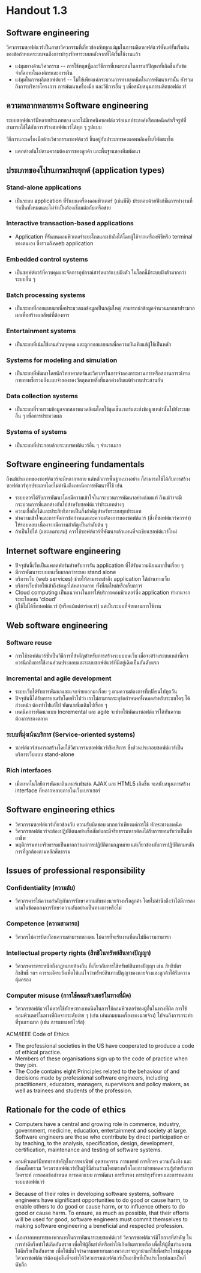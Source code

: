 # Handout 1.3
## Software engineering
วิศวกรรมซอฟต์แวร์เป็นสาขาวิศวกรรมที่เกี่ยวข้องกับทุกแง่มุมในการผลิตซอฟต์แวร์ตั้งแต่ขั้นเริ่มต้นของข้อกำหนดระบบจนถึงการบำรุงรักษาระบบหลังจากที่ได้เริ่มใช้งานแล้ว
* แง่มุมทางด้านวิศวกรรม -- การใช้ทฤษฎีและวิธีการที่เหมาะสมในการแก้ปัญหาที่เกิดขึ้นกับข้อจำกัดภายในองค์กรและการเงิน
* แง่มุมในการผลิตซอฟต์แวร์ -- ไม่ใช่เพียงแค่กระบวนการทางเทคนิคในการพัฒนาเท่านั้น ยังรวมถึงการบริหารโครงการ การพัฒนาเครื่องมือ และวิธีการอื่น ๆ เพื่อสนับสนุนการผลิตซอฟต์แวร์

## ความหลากหลายทาง Software engineering
ระบบซอฟต์แวร์มีหลายประเภทของ และไม่มีเทคนิคซอฟต์แวร์อเนกประสงค์หรือเทคนิคสำเร็จรูปที่สามารถใช้ได้กับการสร้างซอฟต์แวร์ได้ทุก ๆ รูปแบบ

วิธีการและเครื่องมือด้านวิศวกรรมซอฟต์แวร์ ขึ้นอยู่กับประเภทของแอพพลิเคชั่นที่พัฒนาขึ้น
* แตกต่างกันไปตามความต้องการของลูกค้า และพื้นฐานของทีมพัฒนา

## ประเภทของโปรแกรมประยุกต์ (application types)
### Stand-alone applications 
* เป็นระบบ application ที่รันบนเครื่องคอมพิวเตอร์ (เช่นพีซี) ประกอบด้วยฟังก์ชันการทำงานที่จำเป็นทั้งหมดและไม่จำเป็นต้องเชื่อมต่อกับเครือข่าย
### Interactive transaction-based applications 
* Application ที่รันบนคอมพิวเตอร์ระยะไกลและเข้าถึงได้โดยผู้ใช้จากเครื่องพีซีหรือ terminal ของตนเอง ซึ่งรวมถึงweb application
### Embedded control systems
* เป็นซอฟต์แวร์ที่ควบคุมและจัดการอุปกรณ์ฮาร์ดแวร์แบบฝังตัว  ในโลกนี้มีระบบฝังตัวมากกว่าระบบอื่น ๆ
### Batch processing systems 
* เป็นระบบที่ออกแบบมาเพื่อประมวลผลข้อมูลเป็นกลุ่มใหญ่ สามารถนำข้อมูลจำนวนมากมาประมวลผลเพื่อสร้างผลลัพธ์ที่ต้องการ
### Entertainment systems 
* เป็นระบบที่เน้นใช้งานส่วนบุคคล และถูกออกแบบมาเพื่อความบันเทิงแก่ผู้ใช้เป็นหลัก
### Systems for modeling and simulation 
* เป็นระบบที่พัฒนาโดยนักวิทยาศาสตร์และวิศวกรในการจำลองกระบวนการหรือสถานการณ์ทางกายภาพซึ่งรวมถึงแบบจำลองของวัตถุหลายสิ่งที่แตกต่างกันแต่ทำงานประสานกัน
### Data collection systems 	
* เป็นระบบที่รวบรวมข้อมูลจากสภาพแวดล้อมโดยใช้ชุดเซ็นเซอร์และส่งข้อมูลเหล่านั้นไปยังระบบอื่น ๆ เพื่อการประมวลผล
### Systems of systems 
* เป็นระบบที่ประกอบด้วยระบบซอฟต์แวร์อื่น ๆ จำนวนมาก

## Software engineering fundamentals
ถึงแม้ประเภทของซอฟต์แวร์จะมีหลากหลาย แต่หลักการพื้นฐานบางอย่าง ก็สามารถใช้ได้กับการสร้างซอฟต์แวร์ทุกประเภทโดยไม่คำนึงถึงเทคนิคการพัฒนาที่ใช้ เช่น
* ระบบควรได้รับการพัฒนาโดยมีความเข้าใจในกระบวนการพัฒนาอย่างถ่อมแท้ ถึงแม้ว่าจะมีกระบวนการที่แตกต่างกันไปสำหรับซอฟต์แวร์ประเภทต่างๆ
* ความเชื่อถือได้และประสิทธิภาพเป็นสิ่งสำคัญสำหรับระบบทุกประเภท
* ทำความเข้าใจและการจัดการข้อกำหนดและความต้องการของซอฟต์แวร์ (สิ่งที่ซอฟต์แวร์ควรทำ) ให้รอบคอบ เนื่องจากมีความสำคัญเป็นลำดับต้น ๆ 
* ถ้าเป็นไปได้ (และเหมาะสม) ควรใช้ซอฟต์แวร์ที่พัฒนาแล้วแทนที่จะเขียนซอฟต์แวร์ใหม่ 

## Internet software engineering
* ปัจจุบันนี้เว็บเป็นแพลตฟอร์มสำหรับการรัน application ที่ได้รับความนิยมมากขึ้นเรื่อย ๆ
* มีการพัฒนาระบบบนเว็บมากกว่าระบบ stand alone
* บริการเว็บ (web services) ช่วยให้สามารถเข้าถึง application ได้ผ่านทางเว็บ
* บริการเว็บช่วยให้เข้าถึงข้อมูลได้หลากหลาย ทั้งที่สดใหม่หรือเก็บถาวร
* Cloud computing เป็นแนวทางในการให้บริการคอมพิวเตอร์ซึ่ง application ทำงานจากระยะไกลบน 'cloud’
* ผู้ใช้ไม่ได้ซื้อซอฟต์แวร์ (หรือแม้แต่ฮาร์ดแวร์) แต่เป็นระบบที่จ่ายตามการใช้งาน

## Web software engineering
### Software reuse
* การใช้ซอฟต์แวร์ซ้ำเป็นวิธีการที่สำคัญสำหรับการสร้างระบบบนเว็บ เมื่อจะสร้างระบบเหล่านี้เราควรนึกถึงการใช้งานส่วนประกอบและระบบซอฟต์แวร์ที่มีอยู่เดิมเป็นอันดับแรก
### Incremental and agile development
* ระบบเว็บได้รับการพัฒนาและแจกจ่ายออกมาเรื่อย ๆ ตามความต้องการที่เปลี่ยนไปทุกวัน
* ปัจจุบันนี้ได้รับการยอมรับโดยทั่วไปว่า เราไม่สามารถระบุข้อกำหนดทั้งหมดสำหรับระบบใดๆ ได้ล่วงหน้า ต้องทำไปแก้ไป พัฒนาเพิ่มเติมไปเรื่อย ๆ 
* เทคนิคการพัฒนาแบบ Incremental และ agile จะช่วยให้พัฒนาซอฟต์แวร์ได้ทันความต้องการของตลาด
### ระบบที่มุ่งเน้นบริการ (Service-oriented systems)
* ซอฟต์แวร์สามารถสร้างโดยใช้วิศวกรรมซอฟต์แวร์เชิงบริการ ซึ่งส่วนประกอบซอฟต์แวร์เป็นบริการเว็บแบบ stand-alone 
### Rich interfaces
* เมื่อเทคโนโลยีการพัฒนาอินเทอร์เฟซเช่น AJAX และ HTML5 เกิดขึ้น จะสนับสนุนการสร้าง interface ที่หลากหลายภายในเว็บเบราเซอร์

## Software engineering ethics
* วิศวกรรมซอฟต์แวร์เกี่ยวข้องกับ ความรับผิดชอบ มากกว่าเพียงแค่การใช้ ทักษะทางเทคนิค
* วิศวกรซอฟต์แวร์จะต้องปฏิบัติตนอย่างซื่อสัตย์และมีจริยธรรมหากต้องได้รับการยอมรับว่าเป็นมืออาชีพ
* พฤติกรรมทางจริยธรรมเป็นมากกว่าแค่การปฏิบัติตามกฎหมาย แต่เกี่ยวข้องกับการปฏิบัติตามหลักการที่ถูกต้องตามหลักศีลธรรม

## Issues of professional responsibility
### Confidentiality (ความลับ)
* วิศวกรควรให้ความสำคัญกับการรักษาความลับของนายจ้างหรือลูกค้า โดยไม่คำนึงถึงว่าได้มีการลงนามในข้อตกลงการรักษาความลับอย่างเป็นทางการหรือไม่
### Competence (ความสามารถ)
* วิศวกรไม่ควรบิดเบือนความสามารถของตน ไม่ควรที่จะรับงานที่ตนไม่มีความสามารถ
### Intellectual property rights (สิทธิในทรัพย์สินทางปัญญา)	
* วิศวกรควรตระหนักถึงกฎหมายท้องถิ่น ที่เกี่ยวกับการใช้ทรัพย์สินทางปัญญา เช่น สิทธิบัตร ลิขสิทธิ์ ฯลฯ ควรระมัดระวังเพื่อให้แน่ใจว่าทรัพย์สินทางปัญญาของนายจ้างและลูกค้าได้รับความคุ้มครอง
### Computer misuse (การใช้คอมพิวเตอร์ในทางที่ผิด)
* วิศวกรซอฟต์แวร์ไม่ควรใช้ทักษะทางเทคนิคในการใช้คอมพิวเตอร์ของผู้อื่นในทางที่ผิด การใช้คอมพิวเตอร์ในทางที่ผิดจากระดับง่าย ๆ (เช่น เล่นเกมบนเครื่องของนายจ้าง) ไปจนถึงการกระทำที่รุนแรงมาก (เช่น การเผยแพร่ไวรัส)

ACM/IEEE Code of Ethics
* The professional societies in the US have cooperated to produce a code of ethical practice.
* Members of these organisations sign up to the code of practice when they join.
* The Code contains eight Principles related to the behaviour of and decisions made by professional software engineers, including practitioners, educators, managers, supervisors and policy makers, as well as trainees and students of the profession. 

## Rationale for the code of ethics
* Computers have a central and growing role in commerce, industry, government, medicine, education, entertainment and society at large. Software engineers are those who contribute by direct participation or by teaching, to the analysis, specification, design, development, certification, maintenance and testing of software systems. 
* คอมพิวเตอร์มีบทบาทสำคัญในการพาณิชย์ อุตสาหกรรม การแพทย์ การศึกษา ความบันเทิง และสังคมโดยรวม วิศวกรซอฟต์แวร์เป็นผู้ที่มีส่วนร่วมโดยตรงหรือโดยการถ่ายทอดความรู้สำหรับการวิเคราะห์ การออกข้อกำหนด การออกแบบ การพัฒนา การรับรอง การบำรุงรักษา และการทดสอบระบบซอฟต์แวร์

* Because of their roles in developing software systems, software engineers have significant opportunities to do good or cause harm, to enable others to do good or cause harm, or to influence others to do good or cause harm. To ensure, as much as possible, that their efforts will be used for good, software engineers must commit themselves to making software engineering a beneficial and respected profession. 
* เนื่องจากบทบาทของพวกเขาในการพัฒนาระบบซอฟต์แวร์ วิศวกรซอฟต์แวร์มีโอกาสที่สำคัญ ในการทำดีหรือทำให้เกิดอันตราย เพื่อให้ผู้อื่นทำดีหรือทำให้เกิดอันตรายหรือ เพื่อให้ผู้อื่นทำผลงานได้ดีหรือเป็นอันตราย เพื่อให้มั่นใจว่าความพยายามของพวกเขาจะถูกนำมาใช้เพื่อประโยชน์สูงสุด วิศวกรซอฟต์แวร์ต้องมุ่งมั่นที่จะทำให้วิศวกรรมซอฟต์แวร์เป็นอาชีพที่เป็นประโยชน์และเป็นที่นับถือ

